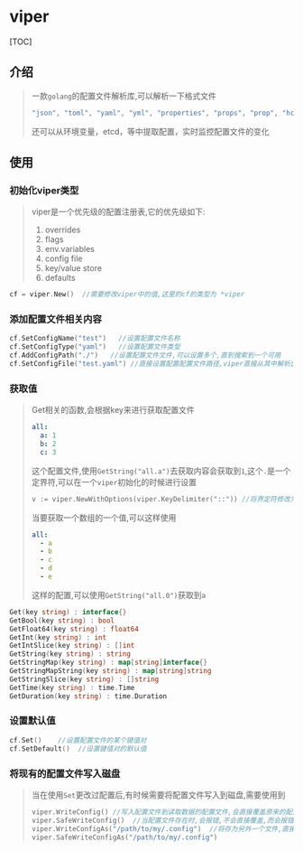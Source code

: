 # viper



[TOC]

## 介绍

> 一款`golang`的配置文件解析库,可以解析一下格式文件
>
> ```go
> "json", "toml", "yaml", "yml", "properties", "props", "prop", "hcl", "tfvars", "dotenv", "env", "ini"
> ```
>
> 还可以从环境变量，etcd，等中提取配置，实时监控配置文件的变化





## 使用

### 初始化viper类型

> viper是一个优先级的配置注册表,它的优先级如下:
>
> 
> 1. overrides
> 2. flags
> 3. env.variables
> 4. config file
> 5. key/value store
> 6. defaults
> 

```go
cf = viper.New()  //需要修改viper中的值,这里的cf的类型为 *viper
```

### 添加配置文件相关内容

```go
cf.SetConfigName("test")   //设置配置文件名称
cf.SetConfigType("yaml")   //设置配置文件类型
cf.AddConfigPath("./")   //设置配置文件文件,可以设置多个,直到搜索到一个可用
cf.SetConfigFile("test.yaml") //直接设置配置配置文件路径,viper直接从其中解析出路径,文件名,文件类型
```

### 获取值



> Get相关的函数,会根据key来进行获取配置文件
>
> ```yaml
> all:
>   a: 1
>   b: 2
>   c: 3
> ```
>
> 这个配置文件,使用`GetString("all.a")`去获取内容会获取到`1`,这个`.`是一个定界符,可以在一个`viper`初始化的时候进行设置
>
> ```go
> v := viper.NewWithOptions(viper.KeyDelimiter("::")) //将界定符修改为"::"
> ```
>
> 当要获取一个数组的一个值,可以这样使用
>
> ```yaml
> all:
>   - a
>   - b
>   - c
>   - d
>   - e
> ```
>
> 这样的配置,可以使用`GetString("all.0")`获取到`a`
>
> 

```go
Get(key string) : interface{}
GetBool(key string) : bool
GetFloat64(key string) : float64
GetInt(key string) : int
GetIntSlice(key string) : []int
GetString(key string) : string
GetStringMap(key string) : map[string]interface{}
GetStringMapString(key string) : map[string]string 
GetStringSlice(key string) : []string
GetTime(key string) : time.Time
GetDuration(key string) : time.Duration
```



### 设置默认值

```go
cf.Set()    //设置配置文件的某个键值对
cf.SetDefault()  //设置键值对的默认值
```



### 将现有的配置文件写入磁盘

> 当在使用`Set`更改过配置后,有时候需要将配置文件写入到磁盘,需要使用到
>
> ```go
> viper.WriteConfig() //写入配置文件到读取数据的配置文件,会直接覆盖原来的配置文件
> viper.SafeWriteConfig()  //当配置文件存在时,会报错,不会直接覆盖,而会报错
> viper.WriteConfigAs("/path/to/my/.config")  //将存为另外一个文件,直接覆盖 
> viper.SafeWriteConfigAs("/path/to/my/.config") 
> ```

